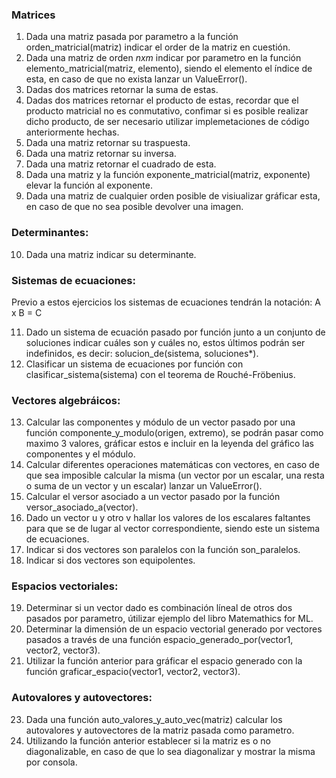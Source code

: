 ### Matrices
1. Dada una matriz pasada por parametro a la función orden_matricial(matriz) indicar el order de la matriz en cuestión.
2. Dada una matriz de orden *nxm* indicar por parametro en la función elemento_matricial(matriz, elemento), siendo el elemento el índice de esta, en caso de que no exista lanzar un ValueError().
3. Dadas dos matrices retornar la suma de estas.
4. Dadas dos matrices retornar el producto de estas, recordar que el producto matricial no es conmutativo, confimar si es posible realizar dicho producto, de ser necesario utilizar implemetaciones de código anteriormente hechas.
5. Dada una matriz retornar su traspuesta.
6. Dada una matriz retornar su inversa.
7. Dada una matriz retornar el cuadrado de esta.
8. Dada una matriz y la función exponente_matricial(matriz, exponente) elevar la función al exponente.
9. Dada una matriz de cualquier orden posible de visiualizar gráficar esta, en caso de que no sea posible devolver una imagen.
### Determinantes:
10. Dada una matriz indicar su determinante.
### Sistemas de ecuaciones:

Previo a estos ejercicios los sistemas de ecuaciones tendrán la notación: A x B = C

11. Dado un sistema de ecuación pasado por función junto a un conjunto de soluciones indicar cuáles son y cuáles no, estos últimos podrán ser indefinidos, es decir: solucion_de(sistema, soluciones*).
12. Clasificar un sistema de ecuaciones por función con clasificar_sistema(sistema) con el teorema de Rouché-Fröbenius.
### Vectores algebráicos: 
13. Calcular las componentes y módulo de un vector pasado por una función componente_y_modulo(origen, extremo), se podrán pasar como maximo 3 valores, gráficar estos e incluir en la leyenda del gráfico las componentes y el módulo.
14. Calcular diferentes operaciones matemáticas con vectores, en caso de que sea imposible calcular la misma (un vector por un escalar, una resta o suma de un vector y un escalar) lanzar un ValueError().
15. Calcular el versor asociado a un vector pasado por la función versor_asociado_a(vector).
16. Dado un vector u y otro v hallar los valores de los escalares faltantes para que se de lugar al vector correspondiente, siendo este un sistema de ecuaciones.
17. Indicar si dos vectores son paralelos con la función son_paralelos.
18. Indicar si dos vectores son equipolentes.
### Espacios vectoriales:
19. Determinar si un vector dado es combinación líneal de otros dos pasados por parametro, útilizar ejemplo del libro Matemathics for ML.
20. Determinar la dimensión de un espacio vectorial generado por vectores pasados a través de una función espacio_generado_por(vector1, vector2, vector3).
21. Utilizar la función anterior para gráficar el espacio generado con la función graficar_espacio(vector1, vector2, vector3). 
### Autovalores y autovectores:
23. Dada una función auto_valores_y_auto_vec(matriz) calcular los autovalores y autovectores de la matriz pasada como parametro.
24. Utilizando la función anterior establecer si la matriz es o no diagonalizable, en caso de que lo sea diagonalizar y mostrar la misma por consola.
